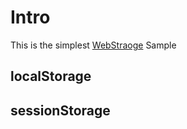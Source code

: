 # Intro
This is the simplest [WebStraoge](https://developer.mozilla.org/en-US/docs/Web/API/Web_Storage_API) Sample

## localStorage

## sessionStorage

